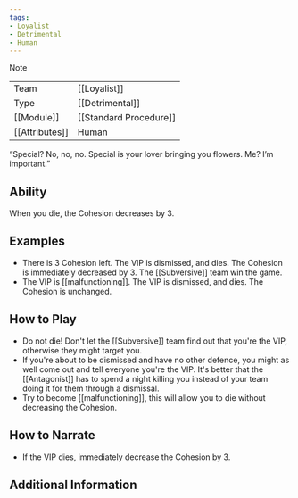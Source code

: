 ```yaml
---
tags:
- Loyalist
- Detrimental
- Human
---
```

> [!note]
> |  |  |
> | ---- | ---- |
> | Team | [[Loyalist]] |
> | Type | [[Detrimental]] |
> | [[Module]] | [[Standard Procedure]] |
> | [[Attributes]] | Human |
> 
>  “Special? No, no, no. Special is your lover bringing you flowers. Me? I’m important.”

## Ability
When you die, the Cohesion decreases by 3.

## Examples
- There is 3 Cohesion left. The VIP is dismissed, and dies. The Cohesion is immediately decreased by 3. The [[Subversive]] team win the game.
- The VIP is [[malfunctioning]]. The VIP is dismissed, and dies. The Cohesion is unchanged.

## How to Play
- Do not die! Don't let the [[Subversive]] team find out that you're the VIP, otherwise they might target you.
- If you're about to be dismissed and have no other defence, you might as well come out and tell everyone you're the VIP. It's better that the [[Antagonist]] has to spend a night killing you instead of your team doing it for them through a dismissal.
- Try to become [[malfunctioning]], this will allow you to die without decreasing the Cohesion.

## How to Narrate
- If the VIP dies, immediately decrease the Cohesion by 3.

## Additional Information

